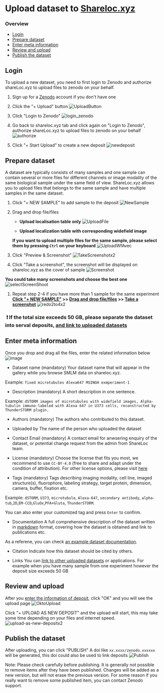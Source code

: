 # Upload dataset to [Shareloc.xyz](https://shareloc.xyz)

### Overview

- [Login](#login)
- [Prepare dataset](#prepare-dataset)    
- [Enter meta information](#enter-meta-information)
- [Review and upload](#review-and-upload)
- [Publish the dataset](#publish-the-dataset)


## Login

To upload a new dataset, you need to first login to Zenodo and authorize shareLoc.xyz to upload files to zenodo on your behalf.

 1. Sign up for a [Zenodo](https://sandbox.zenodo.org) account if you don't have one
 2. Click the "+ Upload" button
![UploadButton](https://user-images.githubusercontent.com/56833522/125454254-6e675ab8-06e3-410f-90ff-03424d086e4d.gif)

 3. Click "Login to Zenodo"
![login_zenodo](https://user-images.githubusercontent.com/56833522/125456157-48b225f4-1ec0-4516-bc0a-63a15800a56b.gif)

 4. Go back to shareloc.xyz tab and click again on "Login to Zenodo", authorize shareLoc.xyz to upload files to zenodo on your behalf
![authorize](https://user-images.githubusercontent.com/56833522/125457536-e8fc428d-6879-4456-8686-9b1662f2afa1.gif)

 5. Click "+ Start Upload" to create a new deposit
![newdeposit](https://user-images.githubusercontent.com/56833522/125461318-cd9d4012-1b57-49e2-97bf-c158072debcc.gif)

## Prepare dataset
 A dataset are typically consists of many samples and one sample can contain several or more files for different channels or image modality of the same biological sample under the same field of view. ShareLoc.xyz allows you to upload files that belongs to the same sample and have multiple samples in the same dataset.
 

 1. Click "+ NEW SAMPLE" to add sample to the deposit
![NewSample](https://user-images.githubusercontent.com/56833522/125461773-7d629ac3-2a95-4809-b408-42d17669e302.gif)

 1. Drag and drop file/files     
    * __Upload localisation table only__
    ![UploadFile](https://user-images.githubusercontent.com/56833522/125463862-74e69b5f-11d1-4065-bd83-5671d7a9ab77.gif)
    
    * __Upload localization table with corresponding widefield image__

    __If you want to upload multiple files for the same sample, please select them by pressing `Ctrl` on your keyboard__
    ![UploadWfAvec](https://user-images.githubusercontent.com/56833522/125464663-1380481f-7f88-4dd0-8db6-15960007eb07.gif)

 1. Click "Preview & Screenshot" 
  ![TakeScreenshotx2](https://user-images.githubusercontent.com/56833522/125471072-984aea9f-f423-4fc3-a63d-be85120166d0.gif)

 1. Click "Take a screenshot", the screenshot will be displayed on shareloc.xyz as the cover of sample
  ![Screenshot](https://user-images.githubusercontent.com/56833522/125472521-689366b9-b989-4fa2-a365-d1644e6b21fa.gif)

  __You could take many screenshots and choose the best one__
  ![selectScreenShoot](https://user-images.githubusercontent.com/56833522/125481864-be819680-4510-405b-a510-fcf193a10016.gif)

 1. Repeat step 2-4 if you have more than 1 sample for the same experiment
__[Click "+ NEW SAMPLE"](#2-click-on--new-sample-to-add-sample-to-the-deposit) >> [Drag and drop file/files](#3-drag-and-drop-filefiles) >> [Take a screenshot](#4-click-on-preview--screenshot)__
![redo2to4x2](https://user-images.githubusercontent.com/56833522/125484624-51039a23-64ba-410f-b61b-00d38538caaa.gif)

###  :exclamation: If the total size exceeds 50 GB, please separate the dataset into serval deposits, [and link to uploaded datasets](#)

## Enter meta information
Once you drop and drag all the files, enter the related information below
![image](https://user-images.githubusercontent.com/56833522/125502838-5cee131f-6006-462d-83b2-ae200727608c.png)

 * Dataset name (mandatory)
Your dataset name that will appear in the gallery while you browse SMLM data on shareloc.xyz. 

Example: `fixed microtubules Alexa647 MSINGH exmperiment-1`

 * Description (mandatory)
A short description in one sentence. 

Example: `dSTORM images of microtubules with widefield images, Alpha-tubulin immuno-labeled with Alexa 647 in U373 cells, reconstructed by ThunderSTORM plugin.`

 * Authors (mandatory)
The authors who contributed to this dataset.

 * Uploaded by
The name of the person who uploaded the dataset

 * Contact Email (mandatory)
A contact email for anwsering enquiry of the dataset, or potential change request from the admin from ShareLoc team.

 * License (mandatory)
Choose the license that fits you most, we recommend to use `CC-BY-4.0` (free to share and adapt under the condition of attribution). 
For other license options, please visit [here](https://spdx.org/licenses)

 * Tags (mandatory)
Tags describing imaging modality, cell line, imaged structure(s), fluorophore, labeling strategy, target protein, dimension, camera, buffer, fixation etc. 

Example: `dSTORM`, `U373`, `microtubule`, `Alexa-647`, `secondary antibody`, `alpha-tub`,`2D`,`EM-CCD`,`GluOx`,`PFA+Gluta`, `ThunderSTORM`.

You can also enter your customized tag and press `Enter` to confirm.

 * Documentation
A full comprehensive description of the dataset written in [markdown](https://guides.github.com/features/mastering-markdown/) format, covering how the dataset is obtained and link to publications etc.

As a referene, you can check [an example dataset documentation](https://github.com/imodpasteur/ShareLoc.XYZ/blob/main/docs/example-dataset-documentation.md).

 * Citation 
Indicate how this dataset should be cited by others.

 * Links 
You can [link to other uploaded datasets](#link-one-deposit-to-another-one) or applications.
For example when you have many sample from one experiment however the deposit size exceeds 50 GB

## Review and upload
After you [enter the information of deposit](#Enter-the-information), click "OK" and you will see the upload page
![OktoUpload](https://user-images.githubusercontent.com/56833522/125510034-b23446aa-e104-4a6d-8145-71120ae02304.gif)

Click "+ UPLOAD AS NEW DEPOSIT" and the upload will start, this may take some time depending on your files and internet speed.
![upload-as-new-depositx2](https://user-images.githubusercontent.com/56833522/125514526-15f92b7e-ffc2-49bb-8a72-08d5e2536fa5.gif)


## Publish the dataset

After uploading, you can click "PUBLISH"
A doi like `xx.xxxx/zenodo.xxxxxx` will be generated, this doi could also be used to link deposits
![Publish](https://user-images.githubusercontent.com/56833522/125517947-7fa785ab-8dc5-4afd-b901-96641d7eef66.gif)

 Note: Please check carefully before publishing. It is generally not possible to remove items after they have been published. Changes will be added as a new version, but will not erase the previous version. For some reason if you really want to remove some published item, you can contact Zenodo support.
